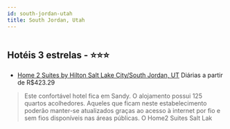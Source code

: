 ```yaml
---
id: south-jordan-utah
title: South Jordan, Utah
---
```


<center><img src="http://www.hotelresb2b.com/images/hoteles/502900_foto1_EXT.jpg" alt="" /></center>


## Hotéis 3 estrelas - ⭐️⭐️⭐️

-    [Home 2 Suites by Hilton Salt Lake City/South Jordan, UT](https://www.hurb.com/hoteis/south-jordan/home-2-suites-by-hilton-salt-lake-city-south-jordan-ut-JNP-JP403580?cmp=18055) Diárias a partir de R$423.29
   > Este confortável hotel fica em Sandy. O alojamento possui 125 quartos acolhedores. Aqueles que ficam neste estabelecimento poderão manter-se atualizados graças ao acesso à internet por fio e sem fios disponíveis nas áreas públicas. O Home2 Suites Salt Lak
